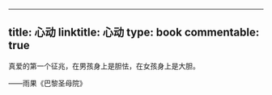 
---
title: 心动
linktitle: 心动
type: book
commentable: true
---

真爱的第一个征兆，在男孩身上是胆怯，在女孩身上是大胆。

——雨果《巴黎圣母院》
    
